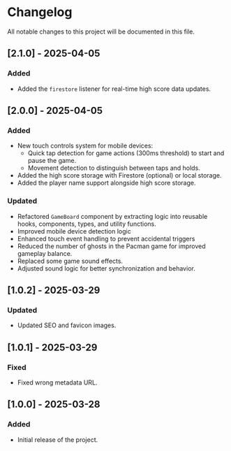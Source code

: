 # Changelog

All notable changes to this project will be documented in this file.

## [2.1.0] - 2025-04-05

### Added

- Added the `firestore` listener for real-time high score data updates.

## [2.0.0] - 2025-04-05

### Added

- New touch controls system for mobile devices:
  - Quick tap detection for game actions (300ms threshold) to start and pause the game.
  - Movement detection to distinguish between taps and holds.
- Added the high score storage with Firestore (optional) or local storage.
- Added the player name support alongside high score storage.

### Updated

- Refactored `GameBoard` component by extracting logic into reusable hooks, components, types, and utility functions.
- Improved mobile device detection logic
- Enhanced touch event handling to prevent accidental triggers
- Reduced the number of ghosts in the Pacman game for improved gameplay balance.
- Replaced some game sound effects.
- Adjusted sound logic for better synchronization and behavior.

## [1.0.2] - 2025-03-29

### Updated

- Updated SEO and favicon images.

## [1.0.1] - 2025-03-29

### Fixed

- Fixed wrong metadata URL.

## [1.0.0] - 2025-03-28

### Added

- Initial release of the project.
